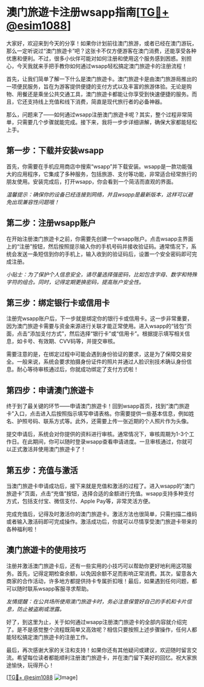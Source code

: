 # 澳门旅遊卡注册wsapp指南[[TG💪+ @esim1088](https://t.me/s/esim1088)]

大家好，欢迎来到今天的分享！如果你计划前往澳门旅游，或者已经在澳门游玩，那么一定听说过“澳门旅遊卡”吧？这张卡不仅方便游客在澳门消费，还能享受各种优惠和便利。不过，很多小伙伴可能对如何注册和使用这个服务感到困惑。别担心，今天我就来手把手教你如何通过wsapp轻松搞定澳门旅遊卡的注册流程！

首先，让我们简单了解一下什么是澳门旅遊卡。澳门旅遊卡是由澳门旅游局推出的一项便民服务，旨在为游客提供便捷的支付方式以及丰富的旅游体验。无论是购物、用餐还是乘坐公共交通工具，澳门旅遊卡都能让你享受到快速便捷的服务。而且，它还支持线上充值和线下消费，简直是现代旅行者的必备神器。

那么，问题来了——如何通过wsapp注册澳门旅遊卡呢？其实，整个过程非常简单，只需要几个步骤就能完成。接下来，我将一步步详细讲解，确保大家都能轻松上手。

## 第一步：下载并安装wsapp

首先，你需要在手机应用商店中搜索“wsapp”并下载安装。wsapp是一款功能强大的应用程序，它集成了多种服务，包括旅游、支付等功能，非常适合经常旅行的朋友使用。安装完成后，打开wsapp，你会看到一个简洁而直观的界面。

*温馨提示：确保你的设备已经连接到网络，并且wsapp是最新版本，这样可以避免出现兼容性问题哦！*

## 第二步：注册wsapp账户

在开始注册澳门旅遊卡之前，你需要先创建一个wsapp账户。点击wsapp主界面上的“注册”按钮，然后按照提示输入你的手机号码并接收验证码。通常情况下，系统会发送一条短信到你的手机上，输入收到的验证码后，设置一个安全密码即可完成注册。

*小贴士：为了保护个人信息安全，请尽量选择强密码，比如包含字母、数字和特殊字符的组合。同时，记得定期更换密码，提高账户安全性。*

## 第三步：绑定银行卡或信用卡

注册完wsapp账户后，下一步就是绑定你的银行卡或信用卡。这一步非常重要，因为澳门旅遊卡需要与资金来源进行关联才能正常使用。进入wsapp的“钱包”页面，点击“添加支付方式”，然后选择“银行卡”或“信用卡”。根据提示填写相关信息，如卡号、有效期、CVV码等，并提交审核。

需要注意的是，在绑定过程中可能会遇到身份验证的要求，这是为了保障交易安全。一般来说，系统会要求拍摄身份证件的照片并通过人脸识别技术确认身份信息。耐心等待审核通过后，你就成功绑定了支付方式啦！

## 第四步：申请澳门旅遊卡

终于到了最关键的环节——申请澳门旅遊卡！回到wsapp首页，找到“澳门旅遊卡”入口，点击进入后按照指示填写申请表格。你需要提供一些基本信息，例如姓名、护照号码、联系方式等。此外，还需要上传一张近期的个人照片作为头像。

提交申请后，系统会对你提供的资料进行审核。通常情况下，审核周期为1-3个工作日。在此期间，你可以随时登录wsapp查看申请进度。一旦审核通过，你就可以正式激活并使用澳门旅遊卡了！

## 第五步：充值与激活

当澳门旅遊卡申请成功后，接下来就是充值和激活的过程了。进入wsapp的“澳门旅遊卡”页面，点击“充值”按钮，选择合适的金额进行充值。wsapp支持多种支付方式，包括支付宝、微信支付、Apple Pay等，非常灵活方便。

完成充值后，记得及时激活你的澳门旅遊卡。激活方法也很简单，只需扫描二维码或者输入激活码即可完成操作。激活成功后，你就可以尽情享受澳门旅遊卡带来的各种福利啦！

## 澳门旅遊卡的使用技巧

注册并激活澳门旅遊卡后，还有一些实用的小技巧可以帮助你更好地利用这项服务。首先，记得定期检查余额，以免因余额不足而影响正常消费。其次，留意各大商家的合作活动，许多地方都提供持卡专属折扣哦！最后，如果遇到任何问题，都可以随时联系wsapp客服寻求帮助。

*友情提醒：在公共场所使用澳门旅遊卡时，务必注意保管好自己的手机和卡片信息，防止被盗刷或泄露。*

好了，到这里为止，关于如何通过wsapp注册澳门旅遊卡的全部内容就介绍完了。是不是感觉整个流程既简单又高效呢？相信只要按照上述步骤操作，任何人都能轻松搞定澳门旅遊卡的注册工作。

最后，再次感谢大家的关注和支持！如果你还有其他疑问或建议，欢迎随时留言交流。希望每位读者都能顺利注册澳门旅遊卡，并在澳门留下美好的回忆。祝大家旅途愉快，玩得开心！

[[TG💪+ @esim1088](https://t.me/s/esim1088) ![Image](https://i.postimg.cc/4NQfJmqS/Snipaste-2025-05-13-00-14-12.png)]